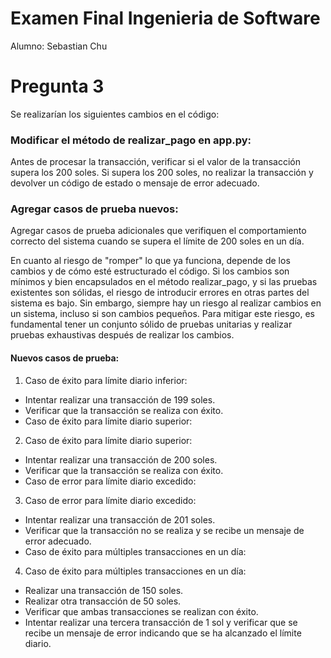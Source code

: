 # Examen Final Ingenieria de Software

Alumno: Sebastian Chu


# Pregunta 3

Se realizarían los siguientes cambios en el código:

### Modificar el método de realizar_pago en app.py:
Antes de procesar la transacción, verificar si el valor de la transacción supera los 200 soles. Si supera los 200 soles, no realizar la transacción y devolver un código de estado o mensaje de error adecuado.

### Agregar casos de prueba nuevos:
Agregar casos de prueba adicionales que verifiquen el comportamiento correcto del sistema cuando se supera el límite de 200 soles en un día.


En cuanto al riesgo de "romper" lo que ya funciona, depende de los cambios y de cómo esté estructurado el código. Si los cambios son mínimos y bien encapsulados en el método realizar_pago, y si las pruebas existentes son sólidas, el riesgo de introducir errores en otras partes del sistema es bajo. Sin embargo, siempre hay un riesgo al realizar cambios en un sistema, incluso si son cambios pequeños. Para mitigar este riesgo, es fundamental tener un conjunto sólido de pruebas unitarias y realizar pruebas exhaustivas después de realizar los cambios.

#### Nuevos casos de prueba:

1. Caso de éxito para límite diario inferior:
- Intentar realizar una transacción de 199 soles.
- Verificar que la transacción se realiza con éxito.
- Caso de éxito para límite diario superior:

2. Caso de éxito para límite diario superior:
- Intentar realizar una transacción de 200 soles.
- Verificar que la transacción se realiza con éxito.
- Caso de error para límite diario excedido:

3. Caso de error para límite diario excedido:
- Intentar realizar una transacción de 201 soles.
- Verificar que la transacción no se realiza y se recibe un mensaje de error adecuado.
- Caso de éxito para múltiples transacciones en un día:

4. Caso de éxito para múltiples transacciones en un día:
- Realizar una transacción de 150 soles.
- Realizar otra transacción de 50 soles.
- Verificar que ambas transacciones se realizan con éxito.
- Intentar realizar una tercera transacción de 1 sol y verificar que se recibe un mensaje de error indicando que se ha alcanzado el límite diario.
  
